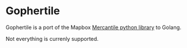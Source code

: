 # Gophertile

Gophertile is a port of the Mapbox [Mercantile python library](https://github.com/mapbox/mercantile) to Golang.

Not everything is currenly supported. 
